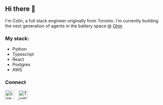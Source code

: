 ## Hi there 👋

I'm Colin, a full stack engineer originally from Toronto. I'm currently building the next generation of agents in the battery space @ [Ohm](https://www.ohm.ai/)

### My stack:
- Python
- Typescript
- React
- Postgres
- AWS

### Connect
<p align="left">
  <a href="https://www.linkedin.com/in/colindchung" target="_blank">
    <img alt="LinkedIn" src="https://cdn.jsdelivr.net/npm/simple-icons@v10/icons/linkedin.svg" width="30" height="30" style="margin-right: 10px;" />
  </a>
  <a href="https://x/colindchung" target="_blank">
    <img alt="Twitter" src="https://cdn.jsdelivr.net/npm/simple-icons@v10/icons/twitter.svg" width="30" height="30" />
  </a>
</p>
